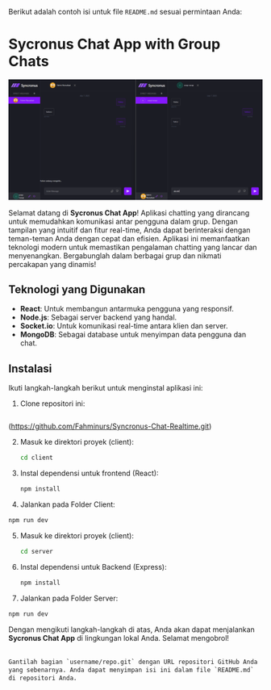 Berikut adalah contoh isi untuk file `README.md` sesuai permintaan Anda:


# Sycronus Chat App with Group Chats

![Screenshot](https://raw.githubusercontent.com/Fahminurs/Syncronus-Chat-Realtime/refs/heads/main/Screenshot%202025-07-07%20215820.png)

Selamat datang di **Sycronus Chat App**! Aplikasi chatting yang dirancang untuk memudahkan komunikasi antar pengguna dalam grup. Dengan tampilan yang intuitif dan fitur real-time, Anda dapat berinteraksi dengan teman-teman Anda dengan cepat dan efisien. Aplikasi ini memanfaatkan teknologi modern untuk memastikan pengalaman chatting yang lancar dan menyenangkan. Bergabunglah dalam berbagai grup dan nikmati percakapan yang dinamis!

## Teknologi yang Digunakan

- **React**: Untuk membangun antarmuka pengguna yang responsif.
- **Node.js**: Sebagai server backend yang handal.
- **Socket.io**: Untuk komunikasi real-time antara klien dan server.
- **MongoDB**: Sebagai database untuk menyimpan data pengguna dan chat.

## Instalasi

Ikuti langkah-langkah berikut untuk menginstal aplikasi ini:

1. Clone repositori ini:

   ```bash
 (https://github.com/Fahminurs/Syncronus-Chat-Realtime.git)
   

2. Masuk ke direktori proyek (client):

   ```bash
   cd client
   ```

3. Instal dependensi untuk frontend (React):

   ```bash
   npm install
   ```

4. Jalankan pada Folder Client:
```bash
npm run dev
```

5. Masuk ke direktori proyek (client):

   ```bash
   cd server
   ```

6. Instal dependensi untuk Backend (Express):

   ```bash
   npm install
   ```

7. Jalankan pada Folder Server:
```bash
npm run dev
```


Dengan mengikuti langkah-langkah di atas, Anda akan dapat menjalankan **Sycronus Chat App** di lingkungan lokal Anda. Selamat mengobrol!
```

Gantilah bagian `username/repo.git` dengan URL repositori GitHub Anda yang sebenarnya. Anda dapat menyimpan isi ini dalam file `README.md` di repositori Anda.
